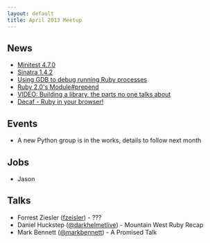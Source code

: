 ```yaml
---
layout: default
title: April 2013 Meetup
---
```


## News

* [Minitest 4.7.0](http://www.ruby-forum.com/topic/4412128)
* [Sinatra 1.4.2](https://groups.google.com/forum/#!msg/sinatrarb/VFD3Fm-OeLM/3Eh_cqvHaskJ)
* [Using GDB to debug running Ruby processes](http://robots.thoughtbot.com/post/47202759358/using-gdb-to-inspect-a-running-ruby-process)
* [Ruby 2.0's Module#prepend](http://gshutler.com/2013/04/ruby-2-module-prepend/)
* [VIDEO: Building a library, the parts no one talks about](http://confreaks.com/videos/1246-aloharuby2012-building-a-ruby-library-the-parts-no-one-talks-about)
* [Decaf - Ruby in your browser!](http://trydecaf.org/)

## Events

* A new Python group is in the works, details to follow next month

## Jobs

* Jason

## Talks

* Forrest Ziesler ([fzeisler](https://twitter.com/fzeisler)) - ???
* Daniel Huckstep ([@darkhelmetlive](https://twitter.com/darkhelmetlive)) - Mountain West Ruby Recap
* Mark Bennett ([@markbennett](https://twitter.com/markbennett)) - A Promised Talk
